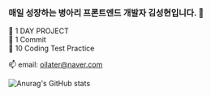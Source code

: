 ### 매일 성장하는 병아리 프론트엔드 개발자 김성현입니다. 👋

💬 1 DAY PROJECT <br>
  🌱 1 Commit <br>
  🌱 10 Coding Test Practice
  <br>

📫 email: oilater@naver.com
<!--
**oilater/oilater** is a ✨ _special_ ✨ repository because its `README.md` (this file) appears on your GitHub profile.

Here are some ideas to get you started:

- 🔭 I’m currently working on ...
- 🌱 I’m currently learning ...
- 👯 I’m looking to collaborate on ...
- 🤔 I’m looking for help with ...
- 💬 Ask me about ...
- 📫 How to reach me: ...
- 😄 Pronouns: ...
- ⚡ Fun fact: ...
-->
![Anurag's GitHub stats](https://github-readme-stats.vercel.app/api?username=oilater&show_icons=true&theme=radical)
